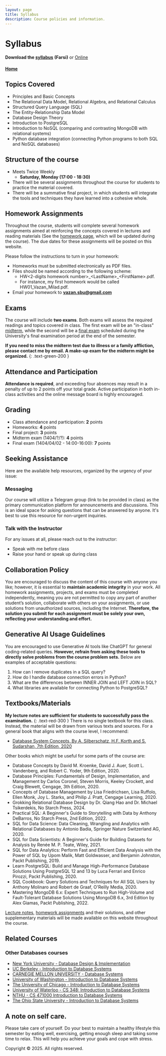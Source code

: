```yaml
---
layout: page
title: Syllabus
description: Course policies and information.
---
```


# Syllabus
**Download the [syllabus](Syllabus.pdf)** **(Farsi)** or [Online](https://dbsbu.github.io/syllabus_fa.html) 
#### [Home](https://dbsbu.github.io)
## **Topics Covered**
<!--- This is my first time teaching this course, so the list below may be subject to slight changes due to time constraints. --->
- Principles and Basic Concepts
- The Relational Data Model, Relational Algebra, and Relational Calculus
- Structured Query Language (SQL) 
- The Entity-Relationship Data Model
- Database Design Theory
- Introduction to PostgreSQL
- Introduction to NoSQL (comparing and contrasting MongoDB with relational systems)
- Python database integration (connecting Python programs to both SQL and NoSQL databases)


## **Structure of the course**
<!-- Meets twice weekly -->
- Meets Twice Weekly
  - **Saturday, Monday (17:00 - 18:30)**
- There will be several assignments throughout the course for students to practice the material covered.
- There will be a summative final project, in which students will integrate the tools and techniques they have learned into a cohesive whole. 

## **Homework Assignments**

Throughout the course, students will complete several homework assignments aimed at reinforcing the concepts covered in lectures and reading materials (See the [homework page](https://dbsbu.github.io//assignments/), which will be updated during the course). The due dates for these assignments will be posted on this website.

Please follow the instructions to turn in your homework:
- Homeworks must be submitted electronically as PDF files.
- Files should be named according to the following scheme:
   - HW<2-digits homework number>\_\<LastName>\_\<FirstName>.pdf.
   - For instance, my first homework would be called HW01_Vazan_Milad.pdf.
- Email your homework to **vazan.sbu@gmail.com**

## **Exams**

The course will include **two exams**. Both exams will assess the required readings and topics covered in class. The first exam will be an "in-class" [midterm](https://dbsbu.github.io//exams/midterm), while the second will be a [final exam](https://dbsbu.github.io//exams/final) scheduled during the University's final examination period at the end of the semester.

**If you need to miss the midterm test due to illness or a family affliction, please contact me by email. A make-up exam for the midterm might be organized.**
{: 	.text-green-200 }

## **Attendance and Participation**

**Attendance is required**, and exceeding four absences may result in a penalty of up to 2 points off your total grade. Active participation in both in-class activities and the online message board is highly encouraged.

## **Grading**
- Class attendance and participation: **2** points 
- Homeworks: **4** points
- Final project: **3** points 
- Midterm exam (1404/?/?): **4** points
- Final exam (1404/04/02 - 14:00-16:00): **7** points 


## **Seeking Assistance**

Here are the available help resources, organized by the urgency of your issue:

### **Messaging**
Our course will utilize a Telegram group (link to be provided in class) as the primary communication platform for announcements and discussions. This is an ideal space for asking questions that can be answered by anyone. It's best to use this resource for non-urgent inquiries.

### **Talk with the Instructor**
For any issues at all, please reach out to the instructor:

- Speak with me before class  
- Raise your hand or speak up during class


## **Collaboration Policy**

You are encouraged to discuss the content of this course with anyone you like; however, it is essential to **maintain academic integrity** in your work. All homework assignments, projects, and exams must be completed independently, meaning you are not permitted to copy any part of another student’s solution, collaborate with others on your assignments, or use solutions from unauthorized sources, including the Internet. **Therefore, the solution you submit for each assignment must be solely your own, reflecting your understanding and effort.**

## **Generative AI Usage Guidelines**

You are encouraged to use Generative AI tools like ChatGPT for general coding-related queries. **However, refrain from asking these tools to directly solve problems from the course problem sets.** Below are examples of acceptable questions:
1. How can I remove duplicates in a SQL query?
2. How do I handle database connection errors in Python?
3. What are the differences between INNER JOIN and LEFT JOIN in SQL?
4. What libraries are available for connecting Python to PostgreSQL?

## **Textbooks/Materials**
**My lecture notes are sufficient for students to successfully pass the examination.**
{: 	.text-red-300 }
There is no single textbook for this class. Instead, the material will be drawn from various texts and sources. For a general book that aligns with the course level, I recommend:
- [Database System Concepts, By A. Silberschatz, H.F. Korth and S. Sudarshan, 7th Edition, 2020](https://www.db-book.com/index.html)

Other books which might be useful for some parts of the course are:
- Database Concepts by David M. Kroenke, David J. Auer, Scott L. Vandenberg, and Robert C. Yoder, 9th Edition, 2020.
- Database Principles: Fundamentals of Design, Implementation, and Management by Carlos Coronel, Steven Morris, Keeley Crockett, and Craig Blewett, Cengage, 3th Edition, 2020.
- Concepts of Database Management by Lisa Friedrichsen, Lisa Ruffolo, Ellen Monk, Joy L. Starks, and Philip J. Pratt, Cengage Learning, 2020.
- Grokking Relational Database Design by Dr. Qiang Hao and Dr. Michael Tsikerdekis, No Starch Press, 2024.
- Practical SQL: A Beginner's Guide to Storytelling with Data by Anthony DeBarros, No Starch Press, 2nd Edition, 2022.
- SQL for Data Science: Data Cleaning, Wrangling and Analytics with Relational Databases by Antonio Badia, Springer Nature Switzerland AG, 2020.
- SQL for Data Scientists: A Beginner's Guide for Building Datasets for Analysis by Renée M. P. Teate, Wiley, 2021.
- SQL for Data Analytics: Perform Fast and Efficient Data Analysis with the Power of SQL by Upom Malik, Matt Goldwasser, and Benjamin Johnston, Packt Publishing, 2019.
- Learn PostgreSQL: Build and Manage High-Performance Database Solutions Using PostgreSQL 12 and 13 by Luca Ferrari and Enrico Pirozzi, Packt Publishing, 2020.
- SQL Cookbook: Query Solutions and Techniques for All SQL Users by Anthony Molinaro and Robert de Graaf, O'Reilly Media, 2020.
- Mastering MongoDB 6.x: Expert Techniques to Run High-Volume and Fault-Tolerant Database Solutions Using MongoDB 6.x, 3rd Edition by Alex Giamas, Packt Publishing, 2022.




[Lecture notes](https://dbsbu.github.io//Notes/), [homework assignments](https://dbsbu.github.io//assignments/) and their solutions, and other supplementary materials will be made available on this website throughout the course. 



## **Related Courses**
### Other Databases courses 
<!--- ### What is this course like in other places?--->
- [New York University - Database Design & Implementation](https://knowledge.kitchen/content/courses/database-design/schedule/)
- [UC Berkeley - Introduction to Database Systems](https://cs186berkeley.net/)
- [CARNEGIE MELLON UNIVERSITY - Database Systems](https://15445.courses.cs.cmu.edu/spring2024/schedule.html)
- [University of Washington - Introduction to Database Systems](https://courses.cs.washington.edu/courses/cse414/)
- [The University of Chicago - Introduction to Database Systems](https://classes.cs.uchicago.edu/archive/2023/spring/23500-1/)
- [University of Waterloo - CS 348: Introduction to Database Systems](https://cs.uwaterloo.ca/~smaiyya/cs348/)
- [NTHU - CS 471000 Introduction to Database Systems](https://nthu-datalab.github.io/db/)
- [The Ohio State University - Introduction to Database Systems](https://syllabi.engineering.osu.edu/syllabi/cse_3241)

## **A note on self care.** 
Please take care of yourself. Do your best to maintain a healthy lifestyle this semester by eating well, exercising, getting enough sleep and taking some time to relax. This will help you achieve your goals and cope with stress. 

Copyright
© 2025. All rights reserved.
